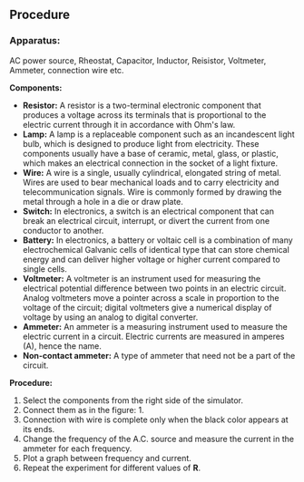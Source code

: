 ## Procedure

### Apparatus:
AC power source, Rheostat, Capacitor, Inductor, Reisistor, Voltmeter, Ammeter, connection wire etc.


<p><strong>Components:</strong></p>

<ul>
  <li><strong>Resistor:</strong> A resistor is a two-terminal electronic component that produces a voltage across its terminals that is proportional to the electric current through it in accordance with Ohm's law.</li>
  
  <li><strong>Lamp:</strong> A lamp is a replaceable component such as an incandescent light bulb, which is designed to produce light from electricity. These components usually have a base of ceramic, metal, glass, or plastic, which makes an electrical connection in the socket of a light fixture.</li>
  
  <li><strong>Wire:</strong> A wire is a single, usually cylindrical, elongated string of metal. Wires are used to bear mechanical loads and to carry electricity and telecommunication signals. Wire is commonly formed by drawing the metal through a hole in a die or draw plate.</li>
  
  <li><strong>Switch:</strong> In electronics, a switch is an electrical component that can break an electrical circuit, interrupt, or divert the current from one conductor to another.</li>
  
  <li><strong>Battery:</strong> In electronics, a battery or voltaic cell is a combination of many electrochemical Galvanic cells of identical type that can store chemical energy and can deliver higher voltage or higher current compared to single cells.</li>
  
  <li><strong>Voltmeter:</strong> A voltmeter is an instrument used for measuring the electrical potential difference between two points in an electric circuit. Analog voltmeters move a pointer across a scale in proportion to the voltage of the circuit; digital voltmeters give a numerical display of voltage by using an analog to digital converter.</li>
  
  <li><strong>Ammeter:</strong> An ammeter is a measuring instrument used to measure the electric current in a circuit. Electric currents are measured in amperes (A), hence the name.</li>
  
  <li><strong>Non-contact ammeter:</strong> A type of ammeter that need not be a part of the circuit.</li>
</ul>

<p><strong>Procedure:</strong></p>

<ol>
  <li>Select the components from the right side of the simulator.</li>
  <li>Connect them as in the figure: 1.</li>
  <li>Connection with wire is complete only when the black color appears at its ends.</li>
  <li>Change the frequency of the A.C. source and measure the current in the ammeter for each frequency.</li>
  <li>Plot a graph between frequency and current.</li>
  <li>Repeat the experiment for different values of <strong>R</strong>.</li>
</ol>


